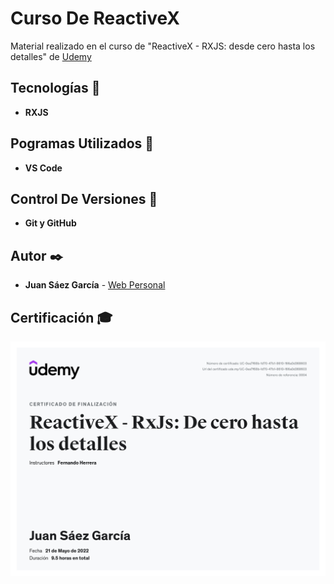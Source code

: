 # Curso De ReactiveX

Material realizado en el curso de "ReactiveX - RXJS: desde cero hasta los detalles" de [Udemy](https://www.udemy.com/certificate/UC-0ea7f68b-1d70-47b1-8610-166a0d368603/)

## Tecnologías 🚀

* **RXJS**  

## Pogramas Utilizados 📌

* **VS Code**

## Control De Versiones 📌

* **Git y GitHub**

## Autor ✒️

* **Juan Sáez García** -  [Web Personal](https://juamber.com)

## Certificación 🎓

![Certificación](https://github.com/JuamBer/Udemy-CursoRXJS/blob/master/img-licencia/reactiveX.jpg)

